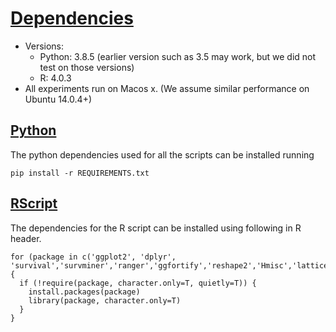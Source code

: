 # [Dependencies](#dependencies) 

- Versions:
   - Python: 3.8.5 (earlier version such as 3.5 may work, but we did not test on those versions)
   - R: 4.0.3
- All experiments run on Macos x. (We assume similar performance on Ubuntu 14.0.4+)

## [Python](#python)
The python dependencies used for all the scripts can be installed running

```
pip install -r REQUIREMENTS.txt
```

## [RScript](#rscript)
The dependencies for the R script can be installed using following in R header. 

```
for (package in c('ggplot2', 'dplyr', 'survival','survminer','ranger','ggfortify','reshape2','Hmisc','lattice','Formula','gridExtra')) {
  if (!require(package, character.only=T, quietly=T)) {
    install.packages(package)
    library(package, character.only=T)
  }
}
```
